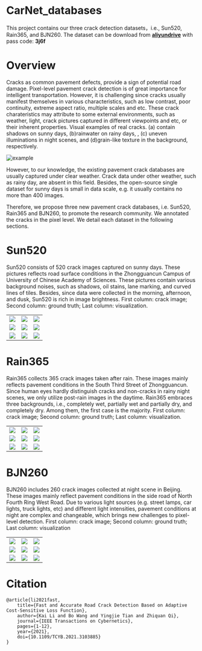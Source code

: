 # CarNet_databases
This project contains our three crack detection datasets，i.e., Sun520, Rain365, and BJN260.
The dataset can be download from [**aliyundrive**](https://www.aliyundrive.com/s/o2L3v5PCwZQ) with pass code: **3j6f**

# Overview

Cracks as common pavement defects, provide a sign of potential road damage. Pixel-level pavement crack detection is of great importance for intelligent transportation. However, it is challenging since cracks usually manifest themselves in various characteristics, such as low contrast, poor continuity, extreme aspect ratio, multiple scales and etc. These crack charateristics may attribute to some external environments, such as weather, light, crack pictures captured in different viewpoints and etc, or their inherent properties. Visual examples of real cracks. (a) contain shadows on sunny days, (b)rainwater on rainy days, , (c) uneven illuminations in night scenes, and (d)grain-like texture in the background, respectively.

![example](https://github.com/shiyanrubing/CarNet_databases/blob/main/datasets/example/noise_in_cracks_00.png)

However, to our knowledge, the existing pavement crack databases are usually captured under clear weather.
Crack data under other weather, such as rainy day, are absent in this field.
Besides, the open-source single dataset for sunny days is small in data scale, e.g. it usually contains no more than 400 images.

Therefore, we propose three new pavement crack databases, i.e. Sun520, Rain365 and BJN260, to promote the research community. We annotated the cracks in the pixel level.
We detail each dataset in the following sections.

# Sun520

Sun520 consists of 520 crack images captured on sunny days.
These pictures reflects road surface conditions in the Zhongguancun Campus of University of Chinese Academy of Sciences.
These pictures contain various background noises, such as shadows, oil stains, lane marking, and curved lines of tiles.
Besides, since data were collected in the morning, afternoon, and dusk, Sun520 is rich in image brightness.
First column: crack image; Second column: ground truth; Last column: visualization.

<table>
    <tr>
        <td ><center><img src="https://github.com/shiyanrubing/CarNet_databases/blob/main/datasets/Sun520/img/IMG_20201021_113730.png" ></center></td>
        <td ><center><img src="https://github.com/shiyanrubing/CarNet_databases/blob/main/datasets/Sun520/gt/IMG_20201021_113730.png" ></center></td>
        <td ><center><img src="https://github.com/shiyanrubing/CarNet_databases/blob/main/datasets/Sun520/visualization/IMG_20201021_113730.png"></center></td>
    </tr>
    <tr>
        <td ><center><img src="https://github.com/shiyanrubing/CarNet_databases/blob/main/datasets/Sun520/img/IMG_20201025_155556.png" ></center></td>
        <td ><center><img src="https://github.com/shiyanrubing/CarNet_databases/blob/main/datasets/Sun520/gt/IMG_20201025_155556.png" ></center></td>
        <td ><center><img src="https://github.com/shiyanrubing/CarNet_databases/blob/main/datasets/Sun520/visualization/IMG_20201025_155556.png"></center></td>
    </tr>
    <tr>
        <td ><center><img src="https://github.com/shiyanrubing/CarNet_databases/blob/main/datasets/Sun520/img/IMG_20201025_171017.png" ></center></td>
        <td ><center><img src="https://github.com/shiyanrubing/CarNet_databases/blob/main/datasets/Sun520/gt/IMG_20201025_171017.png" ></center></td>
        <td ><center><img src="https://github.com/shiyanrubing/CarNet_databases/blob/main/datasets/Sun520/visualization/IMG_20201025_171017.png"></center></td>
    </tr>
</table>

# Rain365

Rain365 collects 365 crack images taken after rain.
These images mainly reflects pavement conditions in the South Third Street of Zhongguancun.
Since human eyes hardly distinguish cracks and non-cracks in rainy night scenes, we only utilize post-rain images in the daytime.
Rain365 embraces three backgrounds, i.e., completely wet, partially wet and partially dry, and completely dry.
Among them, the first case is the majority.
First column: crack image; Second column: ground truth; Last column: visualization.

<table>
    <tr>
        <td ><center><img src="https://github.com/shiyanrubing/CarNet_databases/blob/main/datasets/Rain365/img/IMG_20200923_172845.png" ></center></td>
        <td ><center><img src="https://github.com/shiyanrubing/CarNet_databases/blob/main/datasets/Rain365/gt/IMG_20200923_172845.png" ></center></td>
        <td ><center><img src="https://github.com/shiyanrubing/CarNet_databases/blob/main/datasets/Rain365/visualization/IMG_20200923_172845.png"></center></td>
    </tr>
    <tr>
        <td ><center><img src="https://github.com/shiyanrubing/CarNet_databases/blob/main/datasets/Rain365/img/IMG_20200923_181049.png" ></center></td>
        <td ><center><img src="https://github.com/shiyanrubing/CarNet_databases/blob/main/datasets/Rain365/gt/IMG_20200923_181049.png" ></center></td>
        <td ><center><img src="https://github.com/shiyanrubing/CarNet_databases/blob/main/datasets/Rain365/visualization/IMG_20200923_181049.png"></center></td>
    </tr>
    <tr>
        <td ><center><img src="https://github.com/shiyanrubing/CarNet_databases/blob/main/datasets/Rain365/img/IMG_20200923_181358.png" ></center></td>
        <td ><center><img src="https://github.com/shiyanrubing/CarNet_databases/blob/main/datasets/Rain365/gt/IMG_20200923_181358.png" ></center></td>
        <td ><center><img src="https://github.com/shiyanrubing/CarNet_databases/blob/main/datasets/Rain365/visualization/IMG_20200923_181358.png"></center></td>
    </tr>
</table>

# BJN260

BJN260 includes 260 crack images collected at night scene in Beijing.
These images mainly reflect pavement conditions in the side road of North Fourth Ring West Road.
Due to various light sources (e.g. street lamps, car lights, truck lights, etc) and different light intensities, pavement conditions at night are complex and changeable, which brings new challenges to pixel-level detection. First column: crack image; Second column: ground truth; Last column: visualization

<table>
    <tr>
        <td ><center><img src="https://github.com/shiyanrubing/CarNet_databases/blob/main/datasets/BJN260/img/IMG_20201025_174847.png" ></center></td>
        <td ><center><img src="https://github.com/shiyanrubing/CarNet_databases/blob/main/datasets/BJN260/gt/IMG_20201025_174847.png" ></center></td>
        <td ><center><img src="https://github.com/shiyanrubing/CarNet_databases/blob/main/datasets/BJN260/visualization/IMG_20201025_174847.png"></center></td>
    </tr>
    <tr>
        <td ><center><img src="https://github.com/shiyanrubing/CarNet_databases/blob/main/datasets/BJN260/img/IMG_20201025_180707.png" ></center></td>
        <td ><center><img src="https://github.com/shiyanrubing/CarNet_databases/blob/main/datasets/BJN260/gt/IMG_20201025_180707.png" ></center></td>
        <td ><center><img src="https://github.com/shiyanrubing/CarNet_databases/blob/main/datasets/BJN260/visualization/IMG_20201025_180707.png"></center></td>
    </tr>
    <tr>
        <td ><center><img src="https://github.com/shiyanrubing/CarNet_databases/blob/main/datasets/BJN260/img/IMG_20201116_222434.png" ></center></td>
        <td ><center><img src="https://github.com/shiyanrubing/CarNet_databases/blob/main/datasets/BJN260/gt/IMG_20201116_222434.png" ></center></td>
        <td ><center><img src="https://github.com/shiyanrubing/CarNet_databases/blob/main/datasets/BJN260/visualization/IMG_20201116_222434.png"></center></td>
    </tr>
</table>


# Citation

```
@article{li2021fast,
    title={Fast and Accurate Road Crack Detection Based on Adaptive Cost-Sensitive Loss Function},
    author={Kai Li and Bo Wang and Yingjie Tian and Zhiquan Qi},
    journal={IEEE Transactions on Cybernetics},
    pages={1-12},
    year={2021},
    doi={10.1109/TCYB.2021.3103885}
}
```
